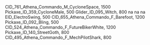 CID_761_Athena_Commando_M_CycloneSpace, 1500
Pickaxe_ID_359_CycloneMale, 500
Glider_ID_095_Witch, 800
na
na
na
EID_ElectroSwing, 500
CID_655_Athena_Commando_F_Barefoot, 1200
Pickaxe_ID_092_Bling, 500
CID_524_Athena_Commando_F_FutureBikerWhite, 1200
Pickaxe_ID_140_StreetGoth, 800
CID_495_Athena_Commando_F_MechPilotShark, 800
